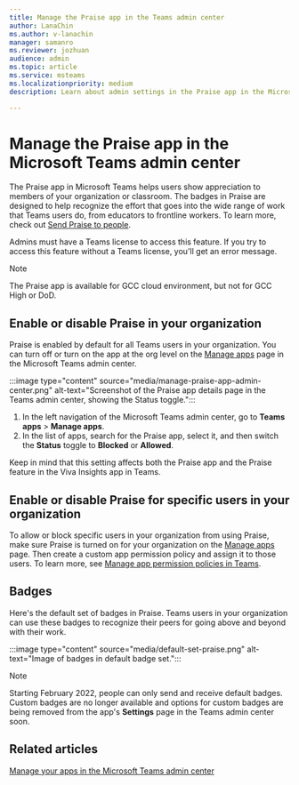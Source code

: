 ```yaml
---
title: Manage the Praise app in the Teams admin center
author: LanaChin
ms.author: v-lanachin
manager: samanro
ms.reviewer: jozhuan
audience: admin 
ms.topic: article 
ms.service: msteams
ms.localizationpriority: medium 
description: Learn about admin settings in the Praise app in the Microsoft Teams admin center

---
```


# Manage the Praise app in the Microsoft Teams admin center

The Praise app in Microsoft Teams helps users show appreciation to members of your organization or classroom. The badges in Praise are designed to help recognize the effort that goes into the wide range of work that Teams users do, from educators to frontline workers. To learn more, check out [Send Praise to people](https://support.microsoft.com/office/send-praise-to-people-50f26b47-565f-40fe-8642-5ca2a5ed261e).

Admins must have a Teams license to access this feature. If you try to access this feature without a Teams license, you'll get an error message.

> [!NOTE]
> The Praise app is available for GCC cloud environment, but not for GCC High or DoD.

## Enable or disable Praise in your organization

Praise is enabled by default for all Teams users in your organization. You can turn off or turn on the app at the org level on the [Manage apps](manage-apps.md) page in the Microsoft Teams admin center.

:::image type="content" source="media/manage-praise-app-admin-center.png" alt-text="Screenshot of the Praise app details page in the Teams admin center, showing the Status toggle.":::

1. In the left navigation of the Microsoft Teams admin center, go to **Teams apps** > **Manage apps**.
2. In the list of apps, search for the Praise app, select it, and then switch the **Status** toggle to **Blocked** or **Allowed**.

Keep in mind that this setting affects both the Praise app and the Praise feature in the Viva Insights app in Teams.

## Enable or disable Praise for specific users in your organization

To allow or block specific users in your organization from using Praise, make sure Praise is turned on for your organization on the [Manage apps](manage-apps.md) page. Then create a custom app permission policy and assign it to those users. To learn more, see [Manage app permission policies in Teams](teams-app-permission-policies.md).

## Badges

Here's the default set of badges in Praise. Teams users in your organization can use these badges to recognize their peers for going above and beyond with their work.

:::image type="content" source="media/default-set-praise.png" alt-text="Image of badges in default badge set.":::

> [!NOTE]
> Starting February 2022, people can only send and receive default badges. Custom badges are no longer available and options for custom badges are being removed from the app's **Settings** page in the Teams admin center soon.

<!-- ## Badge set assets

Built-in badge sets can't be modified, so when a built-in set is enabled, all badges in the set are added to the Praise app. If you want to add specific badges from a built-in set and leave out others, re-create the badges you want to use as custom badges. You can download the badge image and find the text and background colors of badges from built-in sets in the tables below.

### Default badges assets

|Badge name     |Image file  |Text color | Background color |
|---------------|------------|---------- |--------|
|Achiever       |[Achiever PNG](https://github.com/MicrosoftDocs/OfficeDocs-SkypeForBusiness/raw/live/Teams/downloads/praise-app/default-set/achiever-badge.png)|#D36E70    |#E3F4FC|
|Awesome        |[Awesome PNG](https://github.com/MicrosoftDocs/OfficeDocs-SkypeForBusiness/raw/live/Teams/downloads/praise-app/default-set/awesome-badge.png)</a>|#8283B2    |#D1EFF2|
|Coach          |[Coach PNG](https://github.com/MicrosoftDocs/OfficeDocs-SkypeForBusiness/raw/live/Teams/downloads/praise-app/default-set/coach-badge.png)</a>|#6AA55A    |#DBF1D6|
|Courage        |[Courage PNG](https://github.com/MicrosoftDocs/OfficeDocs-SkypeForBusiness/raw/live/Teams/downloads/praise-app/default-set/courage-badge.png)</a>|#DC5041    |#FCF6C8|
|Creative       |[Creative PNG](https://github.com/MicrosoftDocs/OfficeDocs-SkypeForBusiness/raw/live/Teams/downloads/praise-app/default-set/creative-badge.png) |#CF9D50    |#FCF6C8|
|Inclusive      |[Inclusive PNG](https://github.com/MicrosoftDocs/OfficeDocs-SkypeForBusiness/raw/live/Teams/downloads/praise-app/default-set/inclusive-badge.png)</a>|#3C77BB    |#E2F4FC|
|Kind Heart     |[Kind Heart PNG](https://github.com/MicrosoftDocs/OfficeDocs-SkypeForBusiness/raw/live/Teams/downloads/praise-app/default-set/kind-heart-badge.png)</a>|#D36D6E    |#F4DEDE|
|Leadership     |[Leadership PNG](https://github.com/MicrosoftDocs/OfficeDocs-SkypeForBusiness/raw/live/Teams/downloads/praise-app/default-set/leadership-badge.png)|#419098    |#D2EAEC|
|Optimism       |[Optimism PNG](https://github.com/MicrosoftDocs/OfficeDocs-SkypeForBusiness/raw/live/Teams/downloads/praise-app/default-set/optimism-badge.png)</a>|#D8338C    |#F4DDDE|
|Problem solver |[Problem solver PNG](https://github.com/MicrosoftDocs/OfficeDocs-SkypeForBusiness/raw/live/Teams/downloads/praise-app/default-set/problem-solver-badge.png)|#B8916E    |#CBDADF|
|Team player    |[Team player PNG](https://github.com/MicrosoftDocs/OfficeDocs-SkypeForBusiness/raw/live/Teams/downloads/praise-app/default-set/team-player-badge.png)|#8B8DC0    |#F4EEC0|
|Thank you      |[Thank you PNG](https://github.com/MicrosoftDocs/OfficeDocs-SkypeForBusiness/raw/live/Teams/downloads/praise-app/default-set/thank-you-badge.png)|#469CA4    |#BACCB6|

## Upcoming changes

Starting in January 2022, what's currently available for badges will change. Social and emotional learning badges for education, including self-awareness and self-management, will no longer be available.

The **Create a custom badge** option will also no longer be available as of January 2022.

Additionally, the **Status** toggle in the Teams admin center that allows or block Praise will affect both the Praise app and the Praise feature in the Viva Insights app in Teams.-->

## Related articles

[Manage your apps in the Microsoft Teams admin center](manage-apps.md)